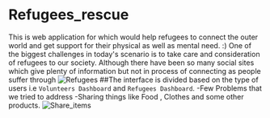 # Refugees_rescue
This is web application for which would help refugees to connect the outer world and get support for their physical as well as mental need. :)
  One of the biggest challenges in today's scenario is to take care and consideration of refugees to our society. Although there have been so many social sites which give plenty of information but not in process of connecting as people suffer through ![Refugees](https://github.com/suhaas-livcd/Refugees_rescue/blob/8640c86351d42660593df73997947487439747f9/refugee-getty.jpg)
  ##The interface is divided based on the type of users i.e `Volunteers Dashboard` and `Refugees Dashboard`.
-Few Problems that we tried to address
  -Sharing things like Food , Clothes and some other products.
  ![Share_items](https://raw.githubusercontent.com/suhaas-livcd/Refugees_rescue/master/ProjectScreenshots/Share.png)
